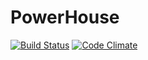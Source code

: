 # PowerHouse

[![Build Status](https://travis-ci.org/powerhouse-industries/PowerHouse.svg?branch=master)](https://travis-ci.org/powerhouse-industries/PowerHouse) [![Code Climate](https://codeclimate.com/github/powerhouse-industries/PowerHouse/badges/gpa.svg)](https://codeclimate.com/github/powerhouse-industries/PowerHouse)
